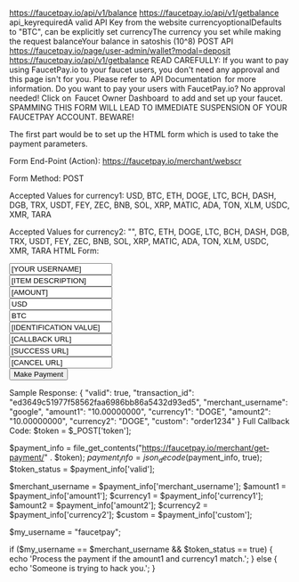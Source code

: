 https://faucetpay.io/api/v1/balance
https://faucetpay.io/api/v1/getbalance
api_keyrequiredA valid API Key from the website
currencyoptionalDefaults to "BTC", can be explicitly set
currencyThe currency you set while making the request
balanceYour balance in satoshis (10^8)
POST API 
https://faucetpay.io/page/user-admin/wallet?modal=deposit
https://faucetpay.io/api/v1/getbalance
READ CAREFULLY:
If you want to pay using FaucetPay.io to your faucet users, you don't need any approval and this page isn't for you. Please refer to  API Documentation  for more information.
Do you want to pay your users with FaucetPay.io? No approval needed! Click on  Faucet Owner Dashboard  to add and set up your faucet.
SPAMMING THIS FORM WILL LEAD TO IMMEDIATE SUSPENSION OF YOUR FAUCETPAY ACCOUNT. BEWARE!

The first part would be to set up the HTML form which is used to take the payment parameters.

Form End-Point (Action): https://faucetpay.io/merchant/webscr

Form Method: POST

Accepted Values for currency1: USD, BTC, ETH, DOGE, LTC, BCH, DASH, DGB, TRX, USDT, FEY, ZEC, BNB, SOL, XRP, MATIC, ADA, TON, XLM, USDC, XMR, TARA

Accepted Values for currency2: "", BTC, ETH, DOGE, LTC, BCH, DASH, DGB, TRX, USDT, FEY, ZEC, BNB, SOL, XRP, MATIC, ADA, TON, XLM, USDC, XMR, TARA
HTML Form:
  <form action="https://faucetpay.io/merchant/webscr" method="post">
    <input type="text" name="merchant_username" value="[YOUR USERNAME]">
    <br>
    <input type="text" name="item_description" value="[ITEM DESCRIPTION]">
    <br>
    <input type="text" name="amount1" value="[AMOUNT]">
    <br>
    <input type="text" name="currency1" value="USD">
    <br>
    <input type="text" name="currency2" value="BTC">
    <br>
    <input type="text" name="custom" value="[IDENTIFICATION VALUE]">
    <br>
    <input type="text" name="callback_url" value="[CALLBACK URL]">
    <br>
    <input type="text" name="success_url" value="[SUCCESS URL]">
    <br>
    <input type="text" name="cancel_url" value="[CANCEL URL]">
    <br>
    <input type="submit" name="submit" value="Make Payment">
  </form>
  Sample Response:
{
  "valid": true,
  "transaction_id": "ed3649c51977f58562faa6986bb86a5432d93ed5",
  "merchant_username": "google",
  "amount1": "10.00000000",
  "currency1": "DOGE",
  "amount2": "10.00000000",
  "currency2": "DOGE",
  "custom": "order1234"
}
Full Callback Code:
<?php

  $token = $_POST['token'];
  
  $payment_info = file_get_contents("https://faucetpay.io/merchant/get-payment/" . $token);
  $payment_info = json_decode($payment_info, true);
  $token_status = $payment_info['valid'];
  
  $merchant_username = $payment_info['merchant_username'];
  $amount1 = $payment_info['amount1'];
  $currency1 = $payment_info['currency1'];
  $amount2 = $payment_info['amount2'];
  $currency2 = $payment_info['currency2'];
  $custom = $payment_info['custom'];
  
  $my_username = "faucetpay";
  
  if ($my_username == $merchant_username && $token_status == true) {
      echo 'Process the payment if the amount1 and currency1 match.';
  } else {
      echo 'Someone is trying to hack you.';
  }
  

